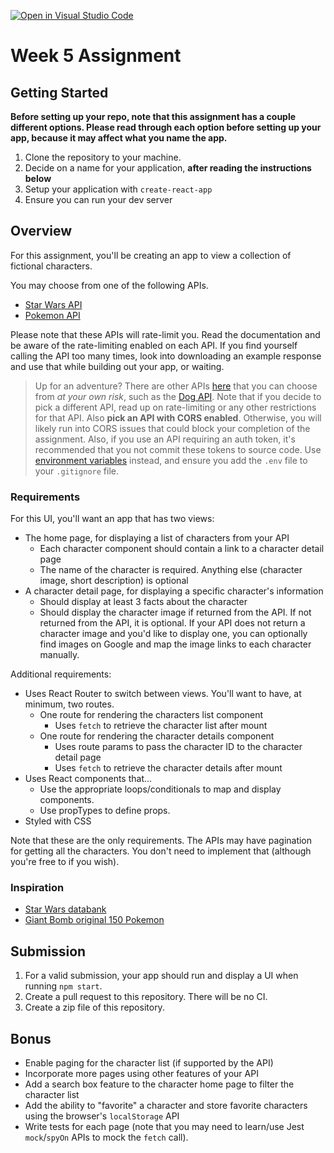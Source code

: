[![Open in Visual Studio Code](https://classroom.github.com/assets/open-in-vscode-c66648af7eb3fe8bc4f294546bfd86ef473780cde1dea487d3c4ff354943c9ae.svg)](https://classroom.github.com/online_ide?assignment_repo_id=10173583&assignment_repo_type=AssignmentRepo)
# Week 5 Assignment

## Getting Started

**Before setting up your repo, note that this assignment has a couple different options. Please read through each option before setting up your app, because it may affect what you name the app.**

1. Clone the repository to your machine.
2. Decide on a name for your application, **after reading the instructions below**
3. Setup your application with `create-react-app`
4. Ensure you can run your dev server

## Overview

For this assignment, you'll be creating an app to view a collection of fictional characters.

You may choose from one of the following APIs.

* [Star Wars API](https://swapi.dev/)
* [Pokemon API](https://pokeapi.co/)

Please note that these APIs will rate-limit you. Read the documentation and be aware of the rate-limiting enabled on each API. If you find yourself calling the API too many times, look into downloading an example response and use that while building out your app, or waiting.

> Up for an adventure? There are other APIs [here](https://github.com/toddmotto/public-apis) that you can choose from _at your own risk_, such as the [Dog API](https://dog.ceo/dog-api/documentation/). Note that if you decide to pick a different API, read up on rate-limiting or any other restrictions for that API. Also **pick an API with CORS enabled**. Otherwise, you will likely run into CORS issues that could block your completion of the assignment. Also, if you use an API requiring an auth token, it's recommended that you not commit these tokens to source code. Use [environment variables](https://create-react-app.dev/docs/adding-custom-environment-variables/) instead, and ensure you add the `.env` file to your `.gitignore` file.

### Requirements

For this UI, you'll want an app that has two views:

* The home page, for displaying a list of characters from your API
    * Each character component should contain a link to a character detail page
    * The name of the character is required. Anything else (character image, short description) is optional
* A character detail page, for displaying a specific character's information
    * Should display at least 3 facts about the character
    * Should display the character image if returned from the API. If not returned from the API, it is optional. If your API does not return a character image and you'd like to display one, you can optionally find images on Google and map the image links to each character manually.

Additional requirements:

* Uses React Router to switch between views. You'll want to have, at minimum, two routes.
  * One route for rendering the characters list component
    * Uses `fetch` to retrieve the character list after mount
  * One route for rendering the character details component
    * Uses route params to pass the character ID to the character detail page
    * Uses `fetch` to retrieve the character details after mount
* Uses React components that...
    * Use the appropriate loops/conditionals to map and display components.
    * Use propTypes to define props.
* Styled with CSS

Note that these are the only requirements. The APIs may have pagination for getting all the characters. You don't need to implement that (although you're free to if you wish).

### Inspiration

* [Star Wars databank](https://www.starwars.com/databank)
* [Giant Bomb original 150 Pokemon](https://www.giantbomb.com/profile/wakka/lists/the-150-original-pokemon/59579/)

## Submission

1. For a valid submission, your app should run and display a UI when running `npm start`.
2. Create a pull request to this repository. There will be no CI.
3. Create a zip file of this repository. 

## Bonus

* Enable paging for the character list (if supported by the API)
* Incorporate more pages using other features of your API
* Add a search box feature to the character home page to filter the character list
* Add the ability to "favorite" a character and store favorite characters using the browser's `localStorage` API
* Write tests for each page (note that you may need to learn/use Jest `mock`/`spyOn` APIs to mock the `fetch` call).
